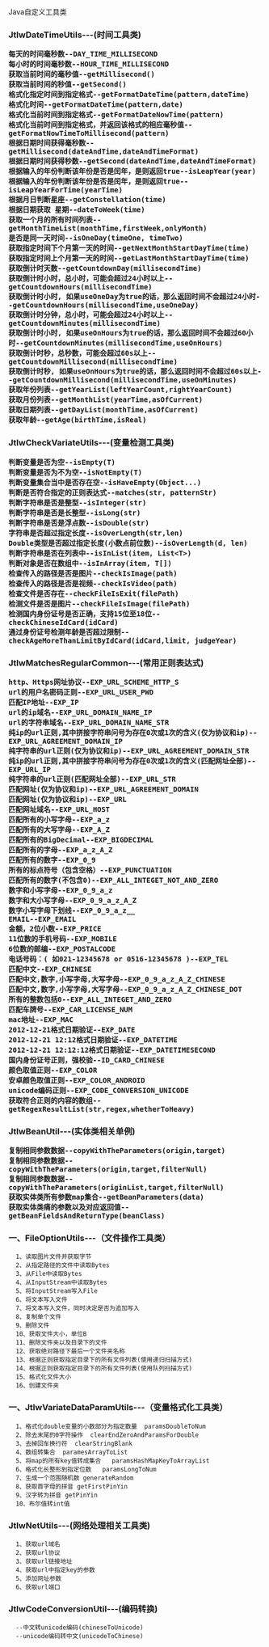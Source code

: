 Java自定义工具类

<h3>JtlwDateTimeUtils---(时间工具类)

    每天的时间毫秒数--DAY_TIME_MILLISECOND
    每小时的时间毫秒数--HOUR_TIME_MILLISECOND
    获取当前时间的毫秒值--getMillisecond()
    获取当前时间的秒值--getSecond()
    格式化指定时间到指定格式--getFormatDateTime(pattern,dateTime)
    格式化时间--getFormatDateTime(pattern,date)
    格式化当前时间到指定格式--getFormatDateNowTime(pattern)
    格式化当前时间到指定格式，并返回该格式的相应毫秒值--getFormatNowTimeToMillisecond(pattern)
    根据日期时间获得毫秒数--getMillisecond(dateAndTime,dateAndTimeFormat)
    根据日期时间获得秒数--getSecond(dateAndTime,dateAndTimeFormat)
    根据输入的年份判断该年份是否是闰年，是则返回true--isLeapYear(year)
    根据输入的年份判断该年份是否是闰年，是则返回true--isLeapYearForTime(yearTime)
    根据月日判断星座--getConstellation(time)
    根据日期获取 星期--dateToWeek(time)
    获取一个月的所有时间列表--getMonthTimeList(monthTime,firstWeek,onlyMonth)
    是否是同一天时间--isOneDay(timeOne, timeTwo)
    获取指定时间下个月第一天的时间--getNextMonthStartDayTime(time)
    获取指定时间上个月第一天的时间--getLastMonthStartDayTime(time)
    获取倒计时天数--getCountdownDay(millisecondTime)
    获取倒计时小时，总小时，可能会超过24小时以上--getCountdownHours(millisecondTime)
    获取倒计时小时, 如果useOneDay为true的话，那么返回时间不会超过24小时--getCountdownHours(millisecondTime,useOneDay)
    获取倒计时分钟，总小时，可能会超过24小时以上--getCountdownMinutes(millisecondTime)
    获取倒计时小时, 如果useOnHours为true的话，那么返回时间不会超过60小时--getCountdownMinutes(millisecondTime,useOnHours)
    获取倒计时秒，总秒数，可能会超过60s以上--getCountdownMillisecond(millisecondTime)
    获取倒计时秒, 如果useOnHours为true的话，那么返回时间不会超过60s以上--getCountdownMillisecond(millisecondTime,useOnMinutes)
    获取年份列表--getYearList(leftYearCount,rightYearCount)
    获取月份列表--getMonthList(yearTime,asOfCurrent)
    获取日期列表--getDayList(monthTime,asOfCurrent)
    获取年龄--getAge(birthTime,isReal)
    
<h3>JtlwCheckVariateUtils---(变量检测工具类)

    判断变量是否为空--isEmpty(T)
    判断变量是否为不为空--isNotEmpty(T)
    判断变量集合当中是否存在空--isHaveEmpty(Object...)
    判断是否符合指定的正则表达式--matches(str, patternStr)
    判断字符串是否是整型--isInteger(str)
    判断字符串是否是长整型--isLong(str)
    判断字符串是否是浮点数--isDouble(str)
    字符串是否超过指定长度--isOverLength(str,len)
    Double类型是否超过指定长度(小数点前位数)--isOverLength(d, len)
    判断字符串是否在列表中--isInList(item, List<T>)
    判断对象是否在数组中--isInArray(item, T[])
    检查传入的路径是否是图片--checkIsImage(path)
    检查传入的路径是否是视频--checkIsVideo(path)
    检查文件是否存在--checkFileIsExit(filePath)
    检测文件是否是图片--checkFileIsImage(filePath)
    检测国内身份证号是否正确，支持15位至18位--checkChineseIdCard(idCard)
    通过身份证号检测年龄是否超过限制--checkAgeMoreThanLimitByIdCard(idCard,limit, judgeYear)
    
<h3>JtlwMatchesRegularCommon---(常用正则表达式)

    http、Https网址协议--EXP_URL_SCHEME_HTTP_S
    url的用户名密码正则--EXP_URL_USER_PWD
    匹配IP地址--EXP_IP
    url的ip域名--EXP_URL_DOMAIN_NAME_IP
    url的字符串域名--EXP_URL_DOMAIN_NAME_STR
    纯ip的url正则,其中拼接字符串问号为存在0次或1次的含义(仅为协议和ip)--EXP_URL_AGREEMENT_DOMAIN_IP
    纯字符串的url正则(仅为协议和ip)--EXP_URL_AGREEMENT_DOMAIN_STR
    纯ip的url正则,其中拼接字符串问号为存在0次或1次的含义(匹配网址全部)--EXP_URL_IP
    纯字符串的url正则(匹配网址全部)--EXP_URL_STR
    匹配网址(仅为协议和ip)--EXP_URL_AGREEMENT_DOMAIN
    匹配网址(仅为协议和ip)--EXP_URL
    匹配网址域名--EXP_URL_HOST
    匹配所有的小写字母--EXP_a_z
    匹配所有的大写字母--EXP_A_Z
    匹配所有的BigDecimal--EXP_BIGDECIMAL
    匹配所有的字母--EXP_a_z_A_Z
    匹配所有的数字--EXP_0_9
    所有的标点符号（包含空格）--EXP_PUNCTUATION
    匹配所有的数字(不包含0)--EXP_ALL_INTEGET_NOT_AND_ZERO
    数字和小写字母--EXP_0_9_a_z
    数字和大小写字母--EXP_0_9_a_z_A_Z
    数字小写字母下划线--EXP_0_9_a_z__
    EMAIL--EXP_EMAIL
    金额，2位小数--EXP_PRICE
    11位数的手机号码--EXP_MOBILE
    6位数的邮编--EXP_POSTALCODE
    电话号码：( 如021-12345678 or 0516-12345678 )--EXP_TEL
    匹配中文--EXP_CHINESE
    匹配中文,数字,小写字母,大写字母--EXP_0_9_a_z_A_Z_CHINESE
    匹配中文,数字,小写字母,大写字母--EXP_0_9_a_z_A_Z_CHINESE_DOT
    所有的整数包括0--EXP_ALL_INTEGET_AND_ZERO
    匹配车牌号--EXP_CAR_LICENSE_NUM
    mac地址--EXP_MAC
    2012-12-21格式日期验证--EXP_DATE
    2012-12-21 12:12格式日期验证--EXP_DATETIME
    2012-12-21 12:12:12格式日期验证--EXP_DATETIMESECOND
    国内身份证号正则，强校验--ID_CARD_CHINESE
    颜色取值正则--EXP_COLOR
    安卓颜色取值正则--EXP_COLOR_ANDROID
    unicode编码正则--EXP_CODE_CONVERSION_UNICODE
    获取符合正则的内容的数组--getRegexResultList(str,regex,whetherToHeavy)

<h3>JtlwBeanUtil---(实体类相关单例)

    复制相同参数数据--copyWithTheParameters(origin,target)
    复制相同参数数据--copyWithTheParameters(origin,target,filterNull)
    复制相同参数数据--copyWithTheParameters(originList,target,filterNull)
    获取实体类所有参数map集合--getBeanParameters(data)
    获取实体类痛的参数以及对应返回值--getBeanFieldsAndReturnType(beanClass)

<h3>一、FileOptionUtils---（文件操作工具类）</h3>
      
      1、读取图片文件并获取字节
      2、从指定路径的文件中读取Bytes
      3、从File中读取Bytes
      4、从InputStream中读取Bytes
      5、将InputStream写入File
      6、将文本写入文件
      7、将文本写入文件，同时决定是否为追加写入
      8、复制单个文件
      9、删除文件
      10、获取文件大小，单位B
      11、删除文件夹以及目录下的文件
      12、获取绝对路径下最后一个文件夹名称
      13、根据正则获取指定目录下的所有文件列表(使用递归扫描方式)
      14、根据正则获取指定目录下的所有文件列表(使用队列扫描方式)
      15、格式化文件大小
      16、创建文件夹
      
      
 <h3>一、JtlwVariateDataParamUtils---（变量格式化工具类）</h3>
 
      1、格式化double变量的小数部分为指定数量  paramsDoubleToNum
      2、除去末尾的0字符操作  clearEndZeroAndParamsForDouble
      3、去掉回车换行符  clearStringBlank
      4、数组转集合  paramesArrayToList
      5、将map的所有key值转成集合   paramsHashMapKeyToArrayList
      6、格式化长整形到指定位数   paramsLongToNum
      7、生成一个范围随机数 generateRandom
      8、获取首字母的拼音 getFirstPinYin
      9、汉字转为拼音 getPinYin  
      10、布尔值转int值

<h3> JtlwNetUtils---(网络处理相关工具类)</h3>

      1、获取url域名
      2、获取url协议
      3、获取url链接地址
      4、获取url中指定key的参数
      5、添加网址参数
      6、获取url端口

<h3> JtlwCodeConversionUtil---(编码转换)</h3>

      --中文转unicode编码(chineseToUnicode)
      --unicode编码转中文(unicodeToChinese)

